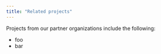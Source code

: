 ```yaml
---
title: "Related projects"
---
```


Projects from our partner organizations include the following:

* foo
* bar
